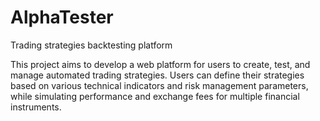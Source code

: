 # AlphaTester
Trading strategies backtesting platform 


This project aims to develop a web platform for users to create, test, and manage automated trading strategies. Users can define their strategies based on various technical indicators and risk management parameters, while simulating performance and exchange fees for multiple financial instruments. 


